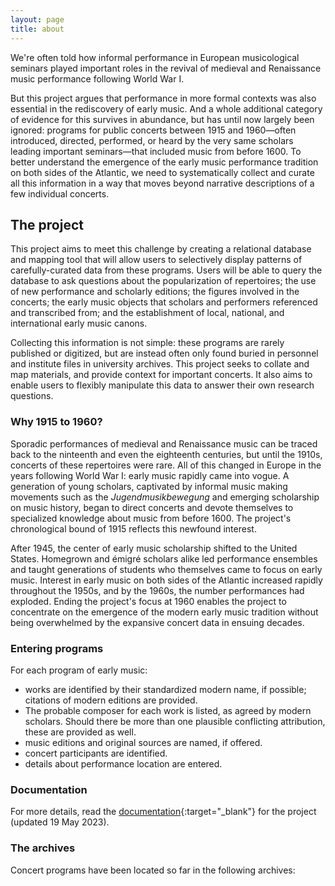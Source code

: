 ```yaml
---
layout: page
title: about
---
```

<head>
	<link rel="stylesheet" href="https://unpkg.com/leaflet@1.9.4/dist/leaflet.css"
	     integrity="sha256-p4NxAoJBhIIN+hmNHrzRCf9tD/miZyoHS5obTRR9BMY="
	     crossorigin=""/>
	<script src="https://unpkg.com/leaflet@1.9.4/dist/leaflet.js"
     integrity="sha256-20nQCchB9co0qIjJZRGuk2/Z9VM+kNiyxNV1lvTlZBo="
     crossorigin=""></script>
</head>

<style>
	.grid {
		display: flex;
	}

	#map {
  		flex: 1;
  		height: 350px;
	}

	#map2 {
  		flex: 1;
  		height: 350px;
  		margin-left: 2em;
	}

</style>


We're often told how informal performance in European musicological seminars played important roles in the revival of medieval and Renaissance music performance following World War I. 

But this project argues that performance in more formal contexts was also essential in the rediscovery of early music. And a whole additional category of evidence for this survives in abundance, but has until now largely been ignored: programs for public concerts between 1915 and 1960—often introduced, directed, performed, or heard by the very same scholars leading important seminars—that included music from before 1600. To better understand the emergence of the early music performance tradition on both sides of the Atlantic, we need to systematically collect and curate all this information in a way that moves beyond narrative descriptions of a few individual concerts.

## The project

This project aims to meet this challenge by creating a relational database and mapping tool that will allow users to selectively display patterns of carefully-curated data from these programs. Users will be able to query the database to ask questions about the popularization of repertoires; the use of new performance and scholarly editions; the figures involved in the concerts; the early music objects that scholars and performers referenced and transcribed from; and the establishment of local, national, and international early music canons. 

Collecting this information is not simple: these programs are rarely published or digitized, but are instead often only found buried in personnel and institute files in university archives. This project seeks to collate and map materials, and provide context for important concerts. It also aims to enable users to flexibly manipulate this data to answer their own research questions.

### Why 1915 to 1960?

Sporadic performances of medieval and Renaissance music can be traced back to the ninteenth and even the eighteenth centuries, but until the 1910s, concerts of these repertoires were rare. All of this changed in Europe in the years following World War I: early music rapidly came into vogue. A generation of young scholars, captivated by informal music making movements such as the _Jugendmusikbewegung_ and emerging scholarship on music history, began to direct concerts and devote themselves to specialized knowledge about music from before 1600. The project's chronological bound of 1915 reflects this newfound interest.

After 1945, the center of early music scholarship shifted to the United States. Homegrown and émigré scholars alike led performance ensembles and taught generations of students who themselves came to focus on early music. Interest in early music on both sides of the Atlantic increased rapidly throughout the 1950s, and by the 1960s, the number performances had exploded. Ending the project's focus at 1960 enables the project to concentrate on the emergence of the modern early music tradition without being overwhelmed by the expansive concert data in ensuing decades.  

### Entering programs

For each program of early music:
+ works are identified by their standardized modern name, if possible; citations of modern editions are provided.
+ The probable composer for each work is listed, as agreed by modern scholars. Should there be more than one plausible conflicting attribution, these are provided as well.
+ music editions and original sources are named, if offered.
+ concert participants are identified.
+ details about performance location are entered.

### Documentation

For more details, read the [documentation](https://docs.google.com/document/d/18vVdL4CHMyDCxVk4t6r65NyTIwJbDcgxFDfYwpFgedg/edit){:target="_blank"} for the project (updated 19 May 2023).

### The archives

Concert programs have been located so far in the following archives:
<div class="grid">
	<div id="map">
		<script> 
			let archives = {% include_relative archives.json %};
			archives.archID      = "Archive ID (ARC)";
			archives.name        = "Name";		
			archives.archloc     = "Archive Location";
			archives.urlde       = "URL (DE)";
			archives.urlen       = "URL (EN)";

			let map = L.map('map').setView([50, 25], 4);
			map.options.minZoom = 4;

			L.tileLayer('https://tile.openstreetmap.org/{z}/{x}/{y}.png', {
	    		maxZoom: 19,
	   			attribution: '&copy; <a href="http://www.openstreetmap.org/copyright">OpenStreetMap</a>'
			}).addTo(map);

			for (let i=0; i < archives.length; i++) {

				let url = "";
				if (archives[i][archives.urlde]) {
					url = archives[i][archives.urlde];
				} else if (archives[i][archives.urlen]) {
					url = archives[i][archives.urlen];
				}
				console.warn("url", url);
				console.warn("archive name", archives[i][archives.name]);
				console.warn("archive location", archives[i][archives.archloc]);

				if (url) {
     				L.marker([archives[i][archives.archloc]]).addTo(map).bindPopup(`<a target='_blank' href="${url}">${archives[i][archives.name]}</a>`);
     			} else {
     				L.marker([archives[i][archives.archloc]]).addTo(map).bindPopup(`${archives[i][archives.name]}`);
     			}
			}
			/*
			L.marker([50.73420546539783, 7.102690461805324]).addTo(map)
	    		.bindPopup("<a target='_blank' href='https://www.uni-bonn.de/de/universitaet/organisation/weitere-einrichtungen/archiv-der-universitaet'>Universitätsarchiv Bonn</a>")
	    	L.marker([47.992586641284895, 7.845301862164243]).addTo(map)
	    		.bindPopup("<a target='_blank' href='https://www.uniarchiv.uni-freiburg.de'>Universitätsarchiv Freiburg</a>")
	    	L.marker([52.438027825357835, 13.53445588334833]).addTo(map)
	    		.bindPopup("<a target='_blank' href='https://www.ub.hu-berlin.de/de/standorte/archiv'>Universitätsarchiv Humboldt Universität</a>")
	    	L.marker([51.33587250631357, 12.388703512116019]).addTo(map)
	    		.bindPopup("<a target='_blank' href='https://www.universitaetsarchivleipzig.de'>Universitätsarchiv Leipzig</a>")
	    	L.marker([48.16063263366055, 11.562894375163575]).addTo(map)
	    		.bindPopup("<a target='_blank' href='https://stadt.muenchen.de/rathaus/verwaltung/direktorium/stadtarchiv.html'>Stadtarchiv München</a>")
	    	L.marker([56.505583949298945, 13.047239412811416]).addTo(map)
	    		.bindPopup('Privat Nachlass Walter Gerstenberg')
	    	*/
		</script>
	</div>
	<div id="map2">
		<script> 
			let map2 = L.map('map2').setView([37, -100], 3);
			map2.options.minZoom = 3;

			L.tileLayer('https://tile.openstreetmap.org/{z}/{x}/{y}.png', {
	    		maxZoom: 19,
	   			attribution: '&copy; <a href="http://www.openstreetmap.org/copyright">OpenStreetMap</a>'
			}).addTo(map2);
			L.marker([42.373116227949886, -71.11528917862246]).addTo(map2)
	    		.bindPopup("<a target='_blank' href='https://library.harvard.edu/collections/harvard-theatre-collection'>Harvard Theatre Collection, Houghton Library</a>")
	    	L.marker([40.773567244715764, -73.98410683081381]).addTo(map2)
	    		.bindPopup("<a target='_blank' href='https://www.nypl.org/locations/lpa/music-division'>New York Public Library for the Performing Arts, Music Division</a>")
	    	L.marker([41.79541254876555, -87.59226344635543]).addTo(map2)
	    		.bindPopup("<a target='_blank' href='https://www.lib.uchicago.edu/scrc/'>University of Chicago Special Collections</a>")
	    	L.marker([37.870596548069116, -122.25578955689716]).addTo(map2)
	    		.bindPopup("<a target='_blank' href='https://www.lib.berkeley.edu/visit/music'>University of California, Berkeley, Music Library</a>")
		</script>
	</div>	
</div>

<br>

Do you know of concert programs in archives that should be included in this project? [Let us know](mailto:concertsdatabase@gmail.com).

### Support

This project has been supported by a 2023 [Ora Frishberg Saloman Fund Award from the American Musicological Society](https://www.amsmusicology.org/page/Saloman_Winners){:target="_blank"}.